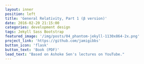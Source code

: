 ```yaml
---
layout: inner
position: left
title: 'General Relativity, Part 1 (β version)'
date: 2016-02-20 21:15:00
categories: development design
tags: Jekyll Sass Bootstrap
featured_image: '/img/posts/04_phantom-jekyll-1130x864-2x.png'
project_link: 'https://github.com/jamigibbs'
button_icon: 'flask'
button_text: 'Book (PDF)'
lead_text: "Based on Ashoke Sen's lectures on YouTube."
---
```

